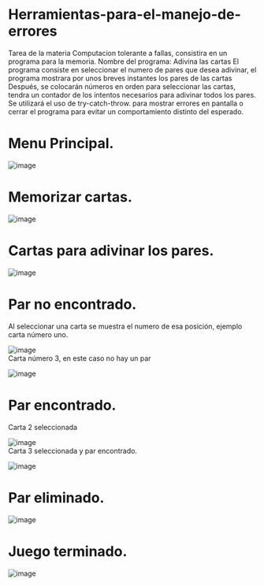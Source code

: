 # Herramientas-para-el-manejo-de-errores
Tarea de la materia Computacion tolerante a fallas, consistira en un programa para la memoria.
Nombre del programa: Adivina las cartas
El programa consiste en seleccionar el numero de pares que desea adivinar, el programa mostrara por unos breves instantes los pares de las cartas
Después, se colocarán números en orden para seleccionar las cartas, tendra un contador de los intentos necesarios para adivinar todos los pares. 
Se utilizará el uso de try-catch-throw. para mostrar errores en pantalla o cerrar el programa para evitar un comportamiento distinto del esperado.

# Menu Principal.
![image](https://github.com/user-attachments/assets/fae9a47c-1b40-41c2-a866-3705a7c7ef84)
# Memorizar cartas.
![image](https://github.com/user-attachments/assets/297bb94f-ef58-4753-a7ee-ab7382457dc5)
# Cartas para adivinar los pares.
![image](https://github.com/user-attachments/assets/bd842665-0b4d-4bf4-95a1-db6c31960396)
# Par no encontrado.
Al seleccionar una carta se muestra el numero de esa posición, ejemplo carta número uno.

![image](https://github.com/user-attachments/assets/9ff7a546-872f-411d-997a-dc91771e680c)
<br>  Carta número 3, en este caso no hay un par  <br>

![image](https://github.com/user-attachments/assets/17184a84-8abe-4a6a-8b1f-9e2ce101a29b)
# Par encontrado.
Carta 2 seleccionada

![image](https://github.com/user-attachments/assets/c0c9d5bd-ff34-4cf3-8abe-289aeed1d846)
<br>  Carta 3 seleccionada y par encontrado. <br>

![image](https://github.com/user-attachments/assets/4e0e4bee-abf9-407e-baa5-3c111c088c6d)
# Par eliminado.
![image](https://github.com/user-attachments/assets/b5a132d1-59c6-4f6a-8863-6566aa9eefe4)
# Juego terminado.
![image](https://github.com/user-attachments/assets/b44c177e-f83c-4df0-a643-80f0cdcda65d)






